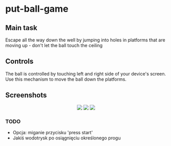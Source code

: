 # put-ball-game

## Main task
Escape all the way down the well by jumping into holes in platforms that are moving up - don't let the ball touch the ceiling

## Controls
The ball is controlled by touching left and right side of your device's screen. Use this mechanism to move the ball down the platforms.

## Screenshots

<p align="center">
  <img src="https://i.imgur.com/UIVOhCC.png">
  <img src="https://i.imgur.com/9Qiay38.png">
  <img src="https://i.imgur.com/gwFSmva.png">
</p>


### TODO
<ul>
	<li>
		Opcja: miganie przycisku 'press start'
	</li>
	<li>
		Jakiś wodotrysk po osiągnięciu określonego progu
	</li>
</ul>

